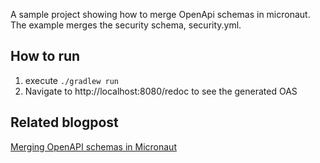 A sample project showing how to merge OpenApi schemas in micronaut. The example merges the security schema, security.yml.

## How to run
1. execute `./gradlew run`
2. Navigate to  http://localhost:8080/redoc to see the generated OAS

## Related blogpost
 [Merging OpenAPI schemas in Micronaut](https://www.amuponda.com/?p=465)
